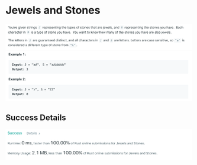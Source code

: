 # Jewels and Stones

![Alt text](./Question.png?raw=true "Question")
![Alt text](./Example.png?raw=true "Examples")

## Success Details

![Alt text](./Success.png?raw=true "Success")
